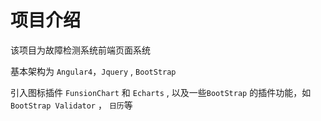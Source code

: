 # 项目介绍

该项目为故障检测系统前端页面系统

基本架构为 `Angular4`，`Jquery` ,  `BootStrap`

引入图标插件 `FunsionChart` 和 `Echarts` , 以及一些`BootStrap` 的插件功能，如 `BootStrap Validator` ， `日历`等

